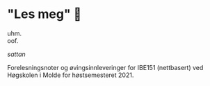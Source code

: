 # "Les meg" 🐧
uhm.  
oof.  

*sattan*

Forelesningsnoter og øvingsinnleveringer for IBE151 (nettbasert) ved Høgskolen
i Molde for høstsemesteret 2021.